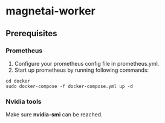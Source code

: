 # magnetai-worker

## Prerequisites

### Prometheus

1. Configure your prometheus config file in prometheus.yml.
1. Start up prometheus by running following commands:
```
cd docker
sudo docker-compose -f docker-compose.yml up -d
```

### Nvidia tools

Make sure **nvidia-smi** can be reached.
